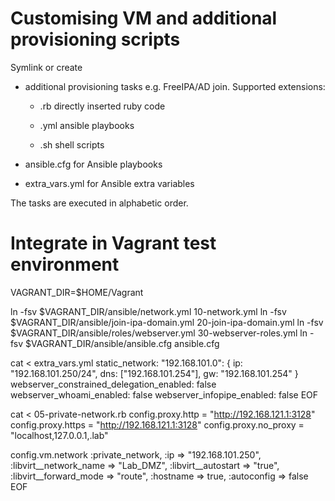 # Customising VM and additional provisioning scripts

Symlink or create

- additional provisioning tasks e.g. FreeIPA/AD join. Supported extensions:

    - .rb directly inserted ruby code

    - .yml ansible playbooks

    - .sh shell scripts

- ansible.cfg for Ansible playbooks

- extra_vars.yml for Ansible extra variables

The tasks are executed in alphabetic order.

# Integrate in Vagrant test environment

VAGRANT_DIR=$HOME/Vagrant

ln -fsv $VAGRANT_DIR/ansible/network.yml 10-network.yml
ln -fsv $VAGRANT_DIR/ansible/join-ipa-domain.yml 20-join-ipa-domain.yml
ln -fsv $VAGRANT_DIR/ansible/roles/webserver.yml 30-webserver-roles.yml
ln -fsv $VAGRANT_DIR/ansible/ansible.cfg ansible.cfg

cat <<EOF > extra_vars.yml
static_network:
    "192.168.101.0": { ip: "192.168.101.250/24", dns: ["192.168.101.254"], gw: "192.168.101.254" }
webserver_constrained_delegation_enabled: false
webserver_whoami_enabled: false
webserver_infopipe_enabled: false
EOF

cat <<EOF > 05-private-network.rb
config.proxy.http = "http://192.168.121.1:3128"
config.proxy.https = "http://192.168.121.1:3128"
config.proxy.no_proxy = "localhost,127.0.0.1,.lab"

config.vm.network :private_network, :ip => "192.168.101.250",
                :libvirt__network_name => "Lab_DMZ",
                :libvirt__autostart => "true",
                :libvirt__forward_mode => "route",
                :hostname => true,
                :autoconfig => false
EOF
